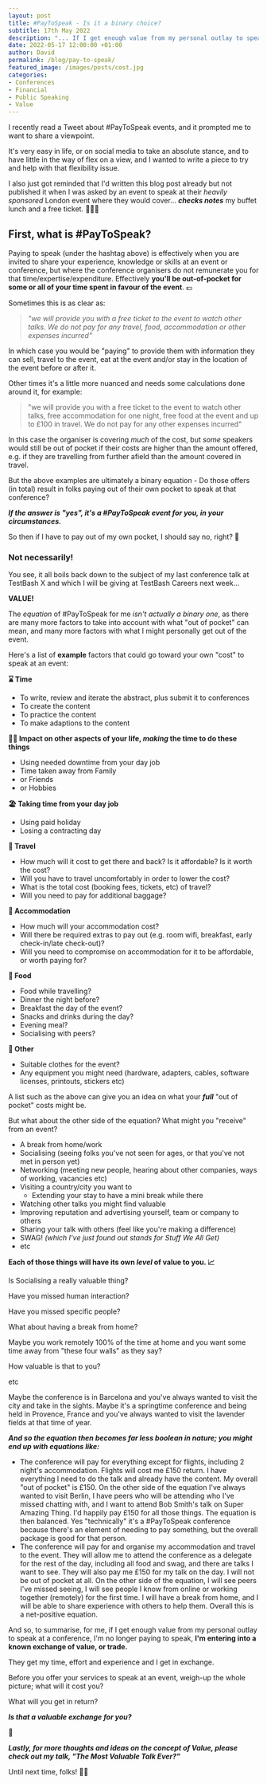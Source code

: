 ```yaml
---
layout: post
title: #PayToSpeak - Is it a binary choice?
subtitle: 17th May 2022
description: "... If I get enough value from my personal outlay to speak at a conference, I'm no longer paying to speak, I'm entering into a known exchange of value, or trade - They get my time, effort and experience and I get <thingIValue> in exchange."
date: 2022-05-17 12:00:00 +01:00
author: David
permalink: /blog/pay-to-speak/
featured_image: /images/posts/cost.jpg
categories:
- Conferences
- Financial
- Public Speaking
- Value
---
```

I recently read a Tweet about #PayToSpeak events, and it prompted me to want to share a viewpoint.

It's very easy in life, or on social media to take an absolute stance, and to have little in the way of flex on a view, and I wanted to write a piece to try and help with that flexibility issue.

I also just got reminded that I'd written this blog post already but not published it when I was asked by an event to speak at their _heavily sponsored_ London event where they would cover... **_checks notes_** my buffet lunch and a free ticket. 🤦🏼‍♂️

## First, what is #PayToSpeak?

Paying to speak (under the hashtag above) is effectively when you are invited to share your experience, knowledge or skills at an event or conference, but where the conference organisers do not remunerate you for that time/expertise/expenditure. Effectively **you'll be out-of-pocket for some or all of your time spent in favour of the event**. 💷

Sometimes this is as clear as:

> _"we will provide you with a free ticket to the event to watch other talks. We do not pay for any travel, food, accommodation or other expenses incurred"_

In which case you would be "paying" to provide them with information they can sell, travel to the event, eat at the event and/or stay in the location of the event before or after it.

Other times it's a little more nuanced and needs some calculations done around it, for example:

> "we will provide you with a free ticket to the event to watch other talks, free accommodation for one night, free food at the event and up to £100 in travel. We do not pay for any other expenses incurred"

In this case the organiser is covering _much_ of the cost, but _some_ speakers would still be out of pocket if their costs are higher than the amount offered, e.g. if they are travelling from further afield than the amount covered in travel.

But the above examples are ultimately a binary equation - Do those offers (in total) result in folks paying out of their own pocket to speak at that conference?

**_If the answer is "yes", it's a #PayToSpeak event for you, in your circumstances._**

So then if I have to pay out of my own pocket, I should say no, right? 🤔

### **Not necessarily!**

You see, it all boils back down to the subject of my last conference talk at TestBash X and which I will be giving at TestBash Careers next week...

**VALUE!**

The _equation_ of #PayToSpeak for me _isn't actually a binary one_, as there are many more factors to take into account with what "out of pocket" can mean, and many more factors with what I might personally get out of the event.

Here's a list of **example** factors that could go toward your own "cost" to speak at an event:

**⌛️ Time**

-   To write, review and iterate the abstract, plus submit it to conferences   
-   To create the content   
-   To practice the content
-   To make adaptions to the content

**🚴🏻 Impact on other aspects of your life, _making_ the time to do these things**

-   Using needed downtime from your day job
-   Time taken away from Family
-   or Friends
-   or Hobbies

**🏖 Taking time from your day job**

-   Using paid holiday
-   Losing a contracting day

**🚆 Travel**

-   How much will it cost to get there and back? Is it affordable? Is it worth the cost?
-   Will you have to travel uncomfortably in order to lower the cost?
-   What is the total cost (booking fees, tickets, etc) of travel?
-   Will you need to pay for additional baggage?

**🏨 Accommodation**

-   How much will your accommodation cost?
-   Will there be required extras to pay out (e.g. room wifi, breakfast, early check-in/late check-out)?
-   Will you need to compromise on accommodation for it to be affordable, or worth paying for?

**🍲 Food**

-   Food while travelling?
-   Dinner the night before?
-   Breakfast the day of the event?
-   Snacks and drinks during the day?
-   Evening meal?
-   Socialising with peers?

**👚 Other**

-   Suitable clothes for the event?
-   Any equipment you might need (hardware, adapters, cables, software licenses, printouts, stickers etc)

A list such as the above can give you an idea on what your **_full_** "out of pocket" costs might be.

But what about the other side of the equation? What might you "receive" from an event?

-   A break from home/work
-   Socialising (seeing folks you've not seen for ages, or that you've not met in person yet)
-   Networking (meeting new people, hearing about other companies, ways of working, vacancies etc)
-   Visiting a country/city you want to
    -   Extending your stay to have a mini break while there  
-   Watching other talks you might find valuable
-   Improving reputation and advertising yourself, team or company to others
-   Sharing your talk with others (feel like you're making a difference)
-   SWAG! _(which I've just found out stands for Stuff We All Get)_
-   etc

**Each of those things will have its own _level_ of value to you. 📈**

Is Socialising a really valuable thing?

Have you missed human interaction?

Have you missed specific people?

What about having a break from home?

Maybe you work remotely 100% of the time at home and you want some time away from "these four walls" as they say?

How valuable is that to you?

etc

Maybe the conference is in Barcelona and you've always wanted to visit the city and take in the sights. Maybe it's a springtime conference and being held in Provence, France and you've always wanted to visit the lavender fields at that time of year.

**_And so the equation then becomes far less boolean in nature; you might end up with equations like:_**

-   The conference will pay for everything except for flights, including 2 night's accommodation. Flights will cost me £150 return. I have everything I need to do the talk and already have the content. My overall "out of pocket" is £150. On the other side of the equation I've always wanted to visit Berlin, I have peers who will be attending who I've missed chatting with, and I want to attend Bob Smith's talk on Super Amazing Thing. I'd happily pay £150 for all those things. The equation is then balanced. Yes "technically" it's a #PayToSpeak conference because there's an element of needing to pay something, but the overall package is good for that person.
-   The conference will pay for and organise my accommodation and travel to the event. They will allow me to attend the conference as a delegate for the rest of the day, including all food and swag, and there are talks I want to see. They will also pay me £150 for my talk on the day. I will not be out of pocket at all. On the other side of the equation, I will see peers I've missed seeing, I will see people I know from online or working together (remotely) for the first time. I will have a break from home, and I will be able to share experience with others to help them. Overall this is a net-positive equation.

And so, to summarise, for me, if I get enough value from my personal outlay to speak at a conference, I'm no longer paying to speak, **I'm entering into a known exchange of value, or trade.**

They get my time, effort and experience and I get <thingIValue> in exchange.

Before you offer your services to speak at an event, weigh-up the whole picture; what will it cost you?

What will you get in return?

**_Is that a valuable exchange for you?_**

🤔

**_Lastly, for more thoughts and ideas on the concept of Value, please check out my talk, "The Most Valuable Talk Ever?"_**

Until next time, folks! 👋🏻
